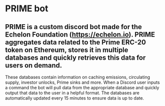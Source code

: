 # PRIME bot
## PRIME is a custom discord bot made for the Echelon Foundation (https://echelon.io). PRIME aggregates data related to the Prime ERC-20 token on Ethereum, stores it in multiple databases and quickly retrieves this data for users on demand.

These databases contain information on caching emissions, circulating supply, investor unlocks, Prime sinks and more. When a Discord user inputs a command the bot will pull data from the appropriate database and quickly output that data to the user in a helpful format. The databases are automatically updated every 15 minutes to ensure data is up to date.

